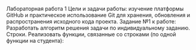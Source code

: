 Лабораторная работа 1
Цели и задачи работы: изучение платформы GitHub и практическое
использование Git для хранения, обновления и распространения исходного
кода проекта. Задание №1 к работе: Разработать алгоритм решения задачи по индивидуальному заданию. 
Строки. Реализовать функции, связанные со строками (по одной функции на студента):
